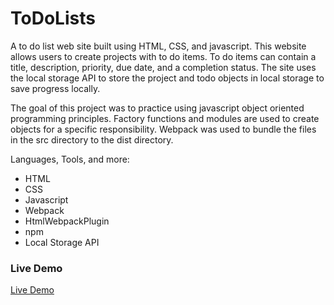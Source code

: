 # ToDoLists
A to do list web site built using HTML, CSS, and javascript. This website allows users to create projects with to do items. To do items can contain a title, description, priority, due date, and a completion status. The site uses the local storage API to store the project and todo objects in local storage to save progress locally.  

The goal of this project was to practice using javascript object oriented programming principles. Factory functions and modules are used to create objects for a specific responsibility. Webpack was used to bundle the files in the src directory to the dist directory.

Languages, Tools, and more:
* HTML
* CSS
* Javascript
* Webpack
* HtmlWebpackPlugin
* npm
* Local Storage API

### Live Demo
[Live Demo](e-trinh.github.io/todolists/)
